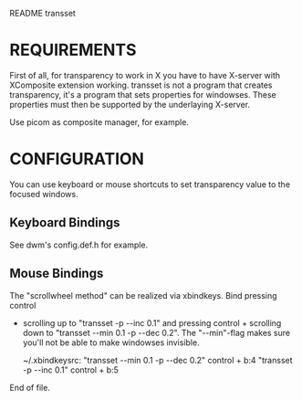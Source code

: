 README transset


REQUIREMENTS
============

First of all, for transparency to work in X you have to have X-server with
XComposite extension working.  transset is not a program that creates
transparency, it's a program that sets properties for windowses.  These
properties must then be supported by the underlaying X-server.

Use picom as composite manager, for example.


CONFIGURATION
=============

You can use keyboard or mouse shortcuts to set transparency value to the
focused windows.


Keyboard Bindings
-----------------

See dwm's config.def.h for example.


Mouse Bindings
--------------

The "scrollwheel method" can be realized via xbindkeys.  Bind pressing control
+ scrolling up to "transset -p --inc 0.1" and pressing control + scrolling
down to "transset --min 0.1 -p --dec 0.2".  The "--min"-flag makes sure you'll
not be able to make windowses invisible.

	~/.xbindkeysrc:
	"transset --min 0.1 -p --dec 0.2"
	control + b:4
	"transset -p --inc 0.1"
	control + b:5


End of file.
